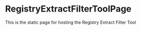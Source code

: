 # RegistryExtractFilterToolPage
This is the static page for hosting the Registry Extract Filter Tool
